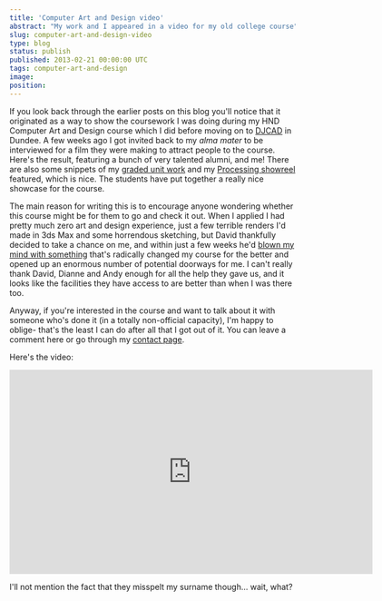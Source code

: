 ```yaml
---
title: 'Computer Art and Design video'
abstract: "My work and I appeared in a video for my old college course"
slug: computer-art-and-design-video
type: blog
status: publish
published: 2013-02-21 00:00:00 UTC
tags: computer-art-and-design
image: 
position: 
---
```


If you look back through the earlier posts on this blog you'll notice
that it originated as a way to show the coursework I was doing during my
HND Computer Art and Design course which I did before moving on to
[DJCAD][1] in Dundee. A few weeks ago I got invited
back to my *alma mater* to be interviewed for a film they were making to
attract people to the course. Here's the result, featuring a bunch of
very talented alumni, and me! There are also some snippets of my [graded
unit work](/projects/motion-tracking/) and my
[Processing showreel](/projects/showreel-2011/)
featured, which is nice. The students have put together a really nice
showcase for the course.

The main reason for writing this is to encourage anyone wondering
whether this course might be for them to go and check it out. When I
applied I had pretty much zero art and design experience, just a few
terrible renders I'd made in 3ds Max and some horrendous sketching, but
David thankfully decided to take a chance on me, and within just a few
weeks he'd [blown my mind with something][2] that's
radically changed my course for the better and opened up an enormous
number of potential doorways for me. I can't really thank David, Dianne
and Andy enough for all the help they gave us, and it looks like the
facilities they have access to are better than when I was there too.

Anyway, if you're interested in the course and want to talk about it
with someone who's done it (in a totally non-official capacity), I'm
happy to oblige- that's the least I can do after all that I got out of
it. You can leave a comment here or go through my [contact page][3].

Here's the video:

<iframe class="ql-video" allowfullscreen="true" src="https://player.vimeo.com/video/58704629" width="640" height="360" frameborder="0"></iframe>



I'll not mention the fact that they misspelt my surname though... wait,
what?



[1]: https://www.dundee.ac.uk/study/ug/digital-interaction-design/
[2]: http://www.complexification.net/gallery/machines/substrate/index.php
[3]: http://velvetkevorkian.co.uk/contact/
